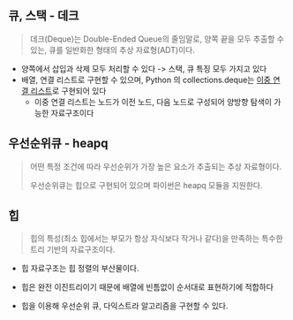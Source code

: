 ## 큐, 스택 - 데크

> 데크(Deque)는 Double-Ended Queue의 줄임말로, 양쪽 끝을 모두 추출할 수 있는, 큐를 일반화한 형태의 추상 자료형(ADT)이다.

- 양쪽에서 삽입과 삭제 모두 처리할 수 있다 -> 스택, 큐 특징 모두 가지고 있다
- 배열, 연결 리스트로 구현할 수 있으며, Python 의 collections.deque는 <u>이중 연결 리스트</u>로 구현되어 있다
  - 이중 연결 리스트는 노드가 이전 노드, 다음 노드로 구성되어 양방향 탐색이 가능한 자료구조이다



## 우선순위큐 - heapq

> 어떤 특정 조건에 따라 우선순위가 가장 높은 요소가 추출되는 추상 자료형이다.
>
> 우선순위큐는 힙으로 구현되어 있으며 파이썬은 heapq 모듈을 지원한다.



## 힙

> 힙의 특성(최소 힙에서는 부모가 항상 자식보다 작거나 같다)을 만족하는 특수한 트리 기반의 자료구조이다.

- 힙 자료구조는 힙 정렬의 부산물이다.
- 힙은 완전 이진트리이기 때문에 배열에 빈틈없이 순서대로 표현하기에 적합하다

- 힙을 이용해 우선순위 큐, 다익스트라 알고리즘을 구현할 수 있다.